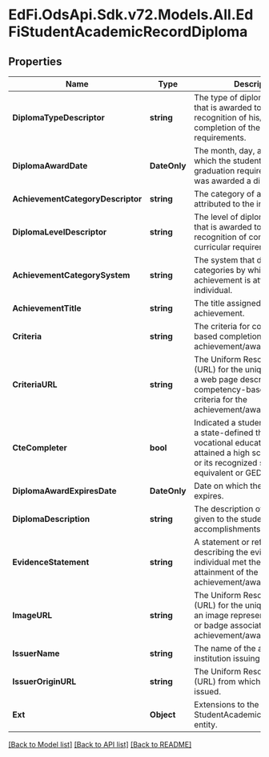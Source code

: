 # EdFi.OdsApi.Sdk.v72.Models.All.EdFiStudentAcademicRecordDiploma

## Properties

Name | Type | Description | Notes
------------ | ------------- | ------------- | -------------
**DiplomaTypeDescriptor** | **string** | The type of diploma/credential that is awarded to a student in recognition of his/her completion of the curricular requirements. | 
**DiplomaAwardDate** | **DateOnly** | The month, day, and year on which the student met  graduation requirements and was awarded a diploma. | 
**AchievementCategoryDescriptor** | **string** | The category of achievement attributed to the individual. | [optional] 
**DiplomaLevelDescriptor** | **string** | The level of diploma/credential that is awarded to a student in recognition of completion of the curricular requirements. | [optional] 
**AchievementCategorySystem** | **string** | The system that defines the categories by which an achievement is attributed to the individual. | [optional] 
**AchievementTitle** | **string** | The title assigned to the achievement. | [optional] 
**Criteria** | **string** | The criteria for competency-based completion of the achievement/award. | [optional] 
**CriteriaURL** | **string** | The Uniform Resource Locator (URL) for the unique address of a web page describing the competency-based completion criteria for the achievement/award. | [optional] 
**CteCompleter** | **bool** | Indicated a student who reached a state-defined threshold of vocational education and who attained a high school diploma or its recognized state equivalent or GED. | [optional] 
**DiplomaAwardExpiresDate** | **DateOnly** | Date on which the diploma expires. | [optional] 
**DiplomaDescription** | **string** | The description of the diploma given to the student for accomplishments. | [optional] 
**EvidenceStatement** | **string** | A statement or reference describing the evidence that the individual met the criteria for attainment of the achievement/award. | [optional] 
**ImageURL** | **string** | The Uniform Resource Locator (URL) for the unique address of an image representing an award or badge associated with the achievement/award. | [optional] 
**IssuerName** | **string** | The name of the agent, entity, or institution issuing the element. | [optional] 
**IssuerOriginURL** | **string** | The Uniform Resource Locator (URL) from which the award was issued. | [optional] 
**Ext** | **Object** | Extensions to the StudentAcademicRecordDiploma entity. | [optional] 

[[Back to Model list]](../../README.md#documentation-for-models) [[Back to API list]](../../README.md#documentation-for-api-endpoints) [[Back to README]](../../README.md)

